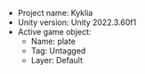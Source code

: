 <!-- UNITY CODE ASSIST INSTRUCTIONS START -->
- Project name: Kyklia
- Unity version: Unity 2022.3.60f1
- Active game object:
  - Name: plate
  - Tag: Untagged
  - Layer: Default
<!-- UNITY CODE ASSIST INSTRUCTIONS END -->